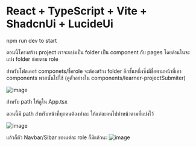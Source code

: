 
# React + TypeScript + Vite + ShadcnUi + LucideUi
npm run dev to start

ตอนนี้โครงสร้าง project เราจะแบ่งเป็น folder เป็น component กับ pages โดยด้านในจะแบ่ง folder ย่อยตาม role 

สำหรับโฟลเดอร์ componets/ชื่อrole จะต้องสร้าง folder อีกชั้นหนึ่งซึ่งมีชื่อตามหน้าที่เอา components พวกนั้นไปใช้ (ดูตัวอย่างใน components/learner-projectSubmiter)

![image](https://github.com/user-attachments/assets/aa76a1fc-9e5f-4b35-9557-6aacefb02977)



สำหรับ path ให้ดูใน App.tsx

ตอนนี้มี path สำหรับหน้าที่ทุกคนต้องทำละ ให้แต่ละคนไปทำหน้าตามที่แบ่งไว้

![image](https://github.com/user-attachments/assets/005a2f6b-fbe9-47b7-aa6f-95da816121ce)


แล้วก็ตัว Navbar/Sibar ของแต่ละ role ก็มีแล้วนะ
![image](https://github.com/user-attachments/assets/31c576ea-4367-499c-b874-783db7c39448)

